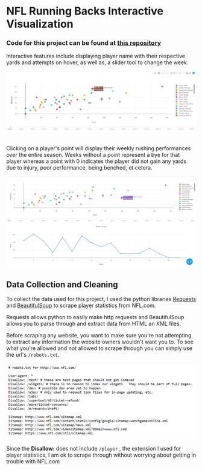 # NFL Running Backs Interactive Visualization

### Code for this project can be found at [this repository](https://github.com/a-camarillo/NFL-running-backs-2019)

Interactive features include displaying player name with their respective yards and attempts on hover, as well as, a slider tool to change the week.


![Players](https://raw.githubusercontent.com/a-camarillo/NFL-running-backs-2019/master/images/players.gif)
&nbsp;
&nbsp;


Clicking on a player's point will display their weekly rushing performances over the entire season. Weeks without a point represent a bye for that player whereas a point with 0 indicates the player did not gain any yards due to injury, poor performance, being benched, et cetera. 

![Clicks](https://raw.githubusercontent.com/a-camarillo/a-camarillo.github.io/master/projects/nfl-viz/images/click.gif)

## Data Collection and Cleaning

To collect the data used for this project, I used the python libraries [Requests](https://requests.readthedocs.io/en/master/) and [BeautifulSoup](https://www.crummy.com/software/BeautifulSoup/bs4/doc/) to scrape player statistics from NFL.com.

Requests allows python to easily make http requests and BeautifulSoup allows you to parse through and extract data from HTML an XML files.

Before scraping any website, you want to make sure you're not attempting to extract any information the website owners wouldn't want you to. To see what you're allowed and not allowed to scrape through you can simply use the url's `/robots.txt`.

<img src="https://github.com/a-camarillo/a-camarillo.github.io/blob/master/projects/nfl-viz/images/nfl_robots.png?raw=true" height="200" alt="robots">

Since the **Disallow:** does not include `/player` , the extension I used for player statistics, I am ok to scrape through without worrying about getting in trouble with NFL.com

